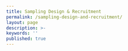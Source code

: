 ```yaml
---
title: Sampling Design & Recruitment 
permalink: /sampling-design-and-recruitment/
layout: page
description: >-
keywords: ''
published: true
---
```

